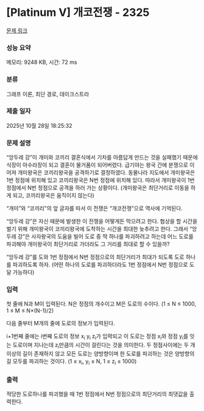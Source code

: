# [Platinum V] 개코전쟁 - 2325 

[문제 링크](https://www.acmicpc.net/problem/2325) 

### 성능 요약

메모리: 9248 KB, 시간: 72 ms

### 분류

그래프 이론, 최단 경로, 데이크스트라

### 제출 일자

2025년 10월 28일 18:25:32

### 문제 설명

<p>“앙두레 강”이 개미와 코끼리 결혼식에서 기차를 아름답게 만드는 것을 실패했기 때문에 식장이 아수라장이 되고 결혼이 물거품이 되어버렸다. 급기야는 왕국 간에 분쟁으로 이어져 개미왕국은 코끼리왕국을 공격하기로 결정하였다. 동물나라 지도에서 개미왕국은 1번 정점에 위치해 있고 코끼리왕국은 N번 정점에 위치해 있다. 따라서 개미왕국이 1번 정점에서 N번 정점으로 공격을 하러 가는 상황이다. (개미왕국은 최단거리로 이동을 하게 되고, 코끼리왕국은 움직이지 않는다)</p>

<p>“개미”와 “코끼리”의 앞 글자를 따서 이 전쟁은 “개코전쟁”으로 역사에 기억된다.</p>

<p>“앙두레 강”은 자신 때문에 발생한 이 전쟁을 어떻게든 막으려고 한다. 협상을 할 시간을 벌기 위해 개미왕국이 코끼리왕국에 도착하는 시간을 최대한 늦추려고 한다. 그래서 “앙두레 강”은 사자왕국의 도움을 빌어 도로 중 딱 하나를 파괴하려고 하는데 어느 도로를 파괴해야 개미왕국이 최단거리로 가더라도 그 거리를 최대로 할 수 있을까?</p>

<p>“앙두레 강”를 도와 1번 정점에서 N번 정점으로의 최단거리가 최대가 되도록 도로 하나를 파괴하도록 하자. (어떤 하나의 도로를 파괴하더라도 1번 정점에서 N번 정점으로 도달 가능하다)</p>

### 입력 

 <p>첫 줄에 N과 M이 입력된다. N은 정점의 개수이고 M은 도로의 수이다. (1 ≤ N ≤ 1000, 1 ≤ M ≤ N×(N-1)/2)</p>

<p>다음 줄부터 M개의 줄에 도로의 정보가 입력된다.</p>

<p>i+1번째 줄에는 i번째 도로의 정보 x<sub>i</sub> y<sub>i</sub> z<sub>i</sub>가 입력되고 이 도로는 정점 x<sub>i</sub>와 정점 y<sub>i</sub>를 잇는 도로이며 지나는데 z<sub>i</sub>만큼의 시간이 걸린다는 것을 의미한다. 두 정점사이에는 두 개 이상의 길이 존재하지 않고 모든 도로는 양방향이며 한 도로를 파괴하는 것은 양방향의 길 모두를 파괴하는 것이다. (1 ≤ x<sub>i</sub>, y<sub>i</sub> ≤ N, 1 ≤ z<sub>i</sub> ≤ 1000)</p>

### 출력 

 <p>적당한 도로하나를 파괴했을 때 1번 정점에서 N번 정점으로의 최단거리의 최댓값을 출력한다.</p>

